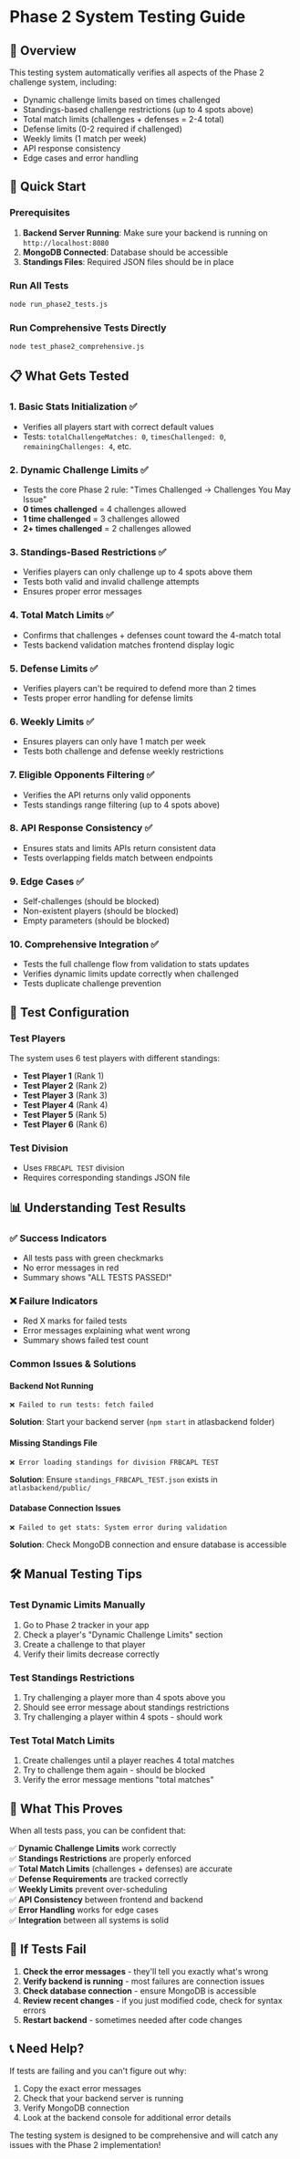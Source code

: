 # Phase 2 System Testing Guide

## 🎯 Overview

This testing system automatically verifies all aspects of the Phase 2 challenge system, including:
- Dynamic challenge limits based on times challenged
- Standings-based challenge restrictions (up to 4 spots above)
- Total match limits (challenges + defenses = 2-4 total)
- Defense limits (0-2 required if challenged)
- Weekly limits (1 match per week)
- API response consistency
- Edge cases and error handling

## 🚀 Quick Start

### Prerequisites
1. **Backend Server Running**: Make sure your backend is running on `http://localhost:8080`
2. **MongoDB Connected**: Database should be accessible
3. **Standings Files**: Required JSON files should be in place

### Run All Tests
```bash
node run_phase2_tests.js
```

### Run Comprehensive Tests Directly
```bash
node test_phase2_comprehensive.js
```

## 📋 What Gets Tested

### 1. Basic Stats Initialization ✅
- Verifies all players start with correct default values
- Tests: `totalChallengeMatches: 0`, `timesChallenged: 0`, `remainingChallenges: 4`, etc.

### 2. Dynamic Challenge Limits ✅
- Tests the core Phase 2 rule: "Times Challenged → Challenges You May Issue"
- **0 times challenged** = 4 challenges allowed
- **1 time challenged** = 3 challenges allowed  
- **2+ times challenged** = 2 challenges allowed

### 3. Standings-Based Restrictions ✅
- Verifies players can only challenge up to 4 spots above them
- Tests both valid and invalid challenge attempts
- Ensures proper error messages

### 4. Total Match Limits ✅
- Confirms that challenges + defenses count toward the 4-match total
- Tests backend validation matches frontend display logic

### 5. Defense Limits ✅
- Verifies players can't be required to defend more than 2 times
- Tests proper error handling for defense limits

### 6. Weekly Limits ✅
- Ensures players can only have 1 match per week
- Tests both challenge and defense weekly restrictions

### 7. Eligible Opponents Filtering ✅
- Verifies the API returns only valid opponents
- Tests standings range filtering (up to 4 spots above)

### 8. API Response Consistency ✅
- Ensures stats and limits APIs return consistent data
- Tests overlapping fields match between endpoints

### 9. Edge Cases ✅
- Self-challenges (should be blocked)
- Non-existent players (should be blocked)
- Empty parameters (should be blocked)

### 10. Comprehensive Integration ✅
- Tests the full challenge flow from validation to stats updates
- Verifies dynamic limits update correctly when challenged
- Tests duplicate challenge prevention

## 🔧 Test Configuration

### Test Players
The system uses 6 test players with different standings:
- **Test Player 1** (Rank 1)
- **Test Player 2** (Rank 2) 
- **Test Player 3** (Rank 3)
- **Test Player 4** (Rank 4)
- **Test Player 5** (Rank 5)
- **Test Player 6** (Rank 6)

### Test Division
- Uses `FRBCAPL TEST` division
- Requires corresponding standings JSON file

## 📊 Understanding Test Results

### ✅ Success Indicators
- All tests pass with green checkmarks
- No error messages in red
- Summary shows "ALL TESTS PASSED!"

### ❌ Failure Indicators
- Red X marks for failed tests
- Error messages explaining what went wrong
- Summary shows failed test count

### Common Issues & Solutions

#### Backend Not Running
```
❌ Failed to run tests: fetch failed
```
**Solution**: Start your backend server (`npm start` in atlasbackend folder)

#### Missing Standings File
```
❌ Error loading standings for division FRBCAPL TEST
```
**Solution**: Ensure `standings_FRBCAPL_TEST.json` exists in `atlasbackend/public/`

#### Database Connection Issues
```
❌ Failed to get stats: System error during validation
```
**Solution**: Check MongoDB connection and ensure database is accessible

## 🛠️ Manual Testing Tips

### Test Dynamic Limits Manually
1. Go to Phase 2 tracker in your app
2. Check a player's "Dynamic Challenge Limits" section
3. Create a challenge to that player
4. Verify their limits decrease correctly

### Test Standings Restrictions
1. Try challenging a player more than 4 spots above you
2. Should see error message about standings restrictions
3. Try challenging a player within 4 spots - should work

### Test Total Match Limits
1. Create challenges until a player reaches 4 total matches
2. Try to challenge them again - should be blocked
3. Verify the error message mentions "total matches"

## 🎯 What This Proves

When all tests pass, you can be confident that:

✅ **Dynamic Challenge Limits** work correctly  
✅ **Standings Restrictions** are properly enforced  
✅ **Total Match Limits** (challenges + defenses) are accurate  
✅ **Defense Requirements** are tracked correctly  
✅ **Weekly Limits** prevent over-scheduling  
✅ **API Consistency** between frontend and backend  
✅ **Error Handling** works for edge cases  
✅ **Integration** between all systems is solid  

## 🚨 If Tests Fail

1. **Check the error messages** - they'll tell you exactly what's wrong
2. **Verify backend is running** - most failures are connection issues
3. **Check database connection** - ensure MongoDB is accessible
4. **Review recent changes** - if you just modified code, check for syntax errors
5. **Restart backend** - sometimes needed after code changes

## 📞 Need Help?

If tests are failing and you can't figure out why:
1. Copy the exact error messages
2. Check that your backend server is running
3. Verify MongoDB connection
4. Look at the backend console for additional error details

The testing system is designed to be comprehensive and will catch any issues with the Phase 2 implementation!
